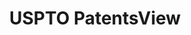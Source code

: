 ---
layout: default
bigquery: https://console.cloud.google.com/bigquery?p=patents-public-data&d=patentsview&page=dataset
citation: Attribution should be given to PatentsView for use, distribution, or derivative
  works.
code: https://github.com/CSSIP-AIR/PatentsView-Code-Snippets/
contributors: USPTO
cost: None
description: 'PatentsView includes US patent data including raw data (summaries, applications,
  pregrant applications), disambugations of inventors and assignees, and inventor
  gender estimates.  Also foreign priority data, # of figures and sheets, and government
  interest statements.'
documentation: https://patentsview.org/query/builder-faqs
last_edit: 04/09/2022, 23:25:33
location: https://patentsview.org/
maintained_by: USPTO
record_creation_timestamp: 12/2/2020 17:20:46
schema_fields:
- withdrawn
- mainclass_id
- disamb_inventor_id_20190312
- rawassignee_id
- abstract
- ipc_version_indicator
- disamb_assignee_id_20191008
- classification_value
- level_one
- term_extension
- exemplary
- organization_id
- number
- rawlocation_id
- latin_name
- f371_date
- disamb_inventor_id_20180528
- publication_number
- applicant_type
- disamb_assignee_id_20200630
- group
- subcategory_id
- rawinventor_id
- disamb_inventor_id_20171226
- name
- latlong
- location_id
- designation
- ipc_class
- series_code
- disamb_inventor_id_20170808
- gi_statement
- reldocno
- length
- subclass_id
- rule_47
- classification_status
- longitude
- disamb_inventor_id_20171003
- sequence
- term_grant
- doctype
- disamb_inventor_id_20191008
- group_id
- _102_date
- num
- attribution_status
- field_id
- f102_date
- name_last
- organization
- state
- num_claims
- disamb_inventor_id_20200331
- category
- kind
- num_figures
- filename
- _371_date
- field_title
- category_id
- level_three
- country_transformed
- rel_id
- subsection_id
- county_fips
- title
- level_two
- disclaimer_date
- disamb_inventor_id_20170307
- county
- lapse_of_patent
- term_disclaimer
- dependent
- disamb_inventor_id_20200630
- section
- disamb_assignee_id_20181127
- citation_id
- status
- disamb_inventor_id_20201229
- text
- date
- subgroup_id
- disamb_assignee_id_20190312
- type
- disamb_inventor_id_20181127
- doc_type
- sector_title
- disamb_assignee_id_20190820
- subgroup
- num_sheets
- disamb_assignee_id_20200331
- male
- classification_level
- state_fips
- main_group
- assignee_id
- classification_data_source
- disamb_assignee_id_20200929
- disamb_assignee_id_20191231
- deceased
- name_first
- subclass
- section_id
- symbol_position
- variety
- disamb_inventor_id_20191231
- role
- country
- city
- male_flag
- lname
- patent_id
- latitude
- contract_award_number
- action_date
- lawyer_id
- uuid
- disamb_inventor_id_20190820
- disamb_inventor_id_20200929
- relkind
- id
- application_id
- inventor_id
- fname
shortname: patentsview
tags:
- disambiguation
- United States
- gender
terms_of_use: Creative Commons Attribution 4.0 International License.
timeframe: 1963-1999
title: USPTO PatentsView
uuid: cf1780b1-e265-4e49-8d1d-83b9cfe0fd9a
---